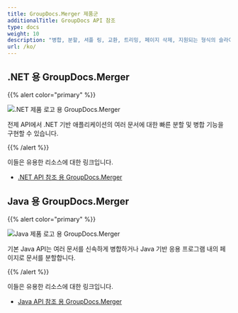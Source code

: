 ```yaml
---
title: GroupDocs.Merger 제품군
additionalTitle: GroupDocs API 참조
type: docs
weight: 10
description: "병합, 분할, 셔플 링, 교환, 트리밍, 페이지 삭제, 지원되는 형식의 슬라이드 및 다이어그램과 같은 작업을 수행하는 크로스 플랫폼 응용 프로그램 구축"
url: /ko/
---
```


## .NET 용 GroupDocs.Merger

{{% alert color="primary" %}} 

![.NET 제품 로고 용 GroupDocs.Merger](../gdocs_net.png)

전제 API에서 .NET 기반 애플리케이션의 여러 문서에 대한 빠른 분할 및 병합 기능을 구현할 수 있습니다.

{{% /alert %}} 

이들은 유용한 리소스에 대한 링크입니다.

- [.NET API 참조 용 GroupDocs.Merger](/merger/ko/net/)


## Java 용 GroupDocs.Merger

{{% alert color="primary" %}}

![Java 제품 로고 용 GroupDocs.Merger](../gdocs_java.png)

기본 Java API는 여러 문서를 신속하게 병합하거나 Java 기반 응용 프로그램 내의 페이지로 문서를 분할합니다.

{{% /alert %}}

이들은 유용한 리소스에 대한 링크입니다.

- [Java API 참조 용 GroupDocs.Merger](/merger/java/)
